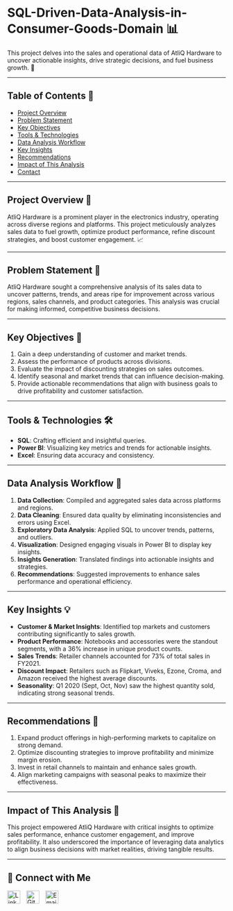 # SQL-Driven-Data-Analysis-in-Consumer-Goods-Domain 📊

This project delves into the sales and operational data of AtliQ Hardware to uncover actionable insights, drive strategic decisions, and fuel business growth. 🚀

---

## Table of Contents 📑
- [Project Overview](#project-overview)
- [Problem Statement](#problem-statement)
- [Key Objectives](#key-objectives)
- [Tools & Technologies](#tools--technologies)
- [Data Analysis Workflow](#data-analysis-workflow)
- [Key Insights](#key-insights)
- [Recommendations](#recommendations)
- [Impact of This Analysis](#impact-of-this-analysis)
- [Contact](#contact)

---

## Project Overview 🏢
AtliQ Hardware is a prominent player in the electronics industry, operating across diverse regions and platforms. This project meticulously analyzes sales data to fuel growth, optimize product performance, refine discount strategies, and boost customer engagement. 📈

---

## Problem Statement 🤔
AtliQ Hardware sought a comprehensive analysis of its sales data to uncover patterns, trends, and areas ripe for improvement across various regions, sales channels, and product categories. This analysis was crucial for making informed, competitive business decisions.

---

## Key Objectives 🎯
1. Gain a deep understanding of customer and market trends.  
2. Assess the performance of products across divisions.  
3. Evaluate the impact of discounting strategies on sales outcomes.  
4. Identify seasonal and market trends that can influence decision-making.  
5. Provide actionable recommendations that align with business goals to drive profitability and customer satisfaction.

---

## Tools & Technologies 🛠️
- **SQL**: Crafting efficient and insightful queries.  
- **Power BI**: Visualizing key metrics and trends for actionable insights.  
- **Excel**: Ensuring data accuracy and consistency.

---

## Data Analysis Workflow 🔄
1. **Data Collection**: Compiled and aggregated sales data across platforms and regions.  
2. **Data Cleaning**: Ensured data quality by eliminating inconsistencies and errors using Excel.  
3. **Exploratory Data Analysis**: Applied SQL to uncover trends, patterns, and outliers.  
4. **Visualization**: Designed engaging visuals in Power BI to display key insights.  
5. **Insights Generation**: Translated findings into actionable insights and strategies.  
6. **Recommendations**: Suggested improvements to enhance sales performance and operational efficiency.

---

## Key Insights 💡
- **Customer & Market Insights**: Identified top markets and customers contributing significantly to sales growth.  
- **Product Performance**: Notebooks and accessories were the standout segments, with a 36% increase in unique product counts.  
- **Sales Trends**: Retailer channels accounted for 73% of total sales in FY2021.  
- **Discount Impact**: Retailers such as Flipkart, Viveks, Ezone, Croma, and Amazon received the highest average discounts.  
- **Seasonality**: Q1 2020 (Sept, Oct, Nov) saw the highest quantity sold, indicating strong seasonal trends.

---

## Recommendations 📝
1. Expand product offerings in high-performing markets to capitalize on strong demand.  
2. Optimize discounting strategies to improve profitability and minimize margin erosion.  
3. Invest in retail channels to maintain and enhance sales growth.  
4. Align marketing campaigns with seasonal peaks to maximize their effectiveness.

---

## Impact of This Analysis 🌟
This project empowered AtliQ Hardware with critical insights to optimize sales performance, enhance customer engagement, and improve profitability. It also underscored the importance of leveraging data analytics to align business decisions with market realities, driving tangible results.

---

## 🤝 Connect with Me

[<img src="https://cdn.jsdelivr.net/npm/simple-icons@v4/icons/linkedin.svg" alt="LinkedIn" width="30" style="margin-right:10px;">](https://www.linkedin.com/in/vishesh-kumar-53b553346/)
[<img src="https://cdn.jsdelivr.net/npm/simple-icons@v4/icons/github.svg" alt="GitHub" width="30" style="margin-right:10px;">](https://github.com/Visheshkumar11)
[<img src="https://cdn.jsdelivr.net/npm/simple-icons@v4/icons/gmail.svg" alt="Email" width="30" style="margin-right:10px;">](mailto:vishesh.kumar.ug21@nsut.ac.in)
